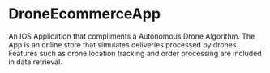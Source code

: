 # DroneEcommerceApp

An IOS Application that compliments a Autonomous Drone Algorithm. The App is an online store that simulates deliveries processed by drones. Features such as drone location tracking and order processing are included in data retrieval.
